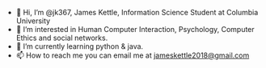 - 👋 Hi, I’m @jk367, James Kettle, Information Science Student at Columbia University 
- 👀 I’m interested in Human Computer Interaction, Psychology, Computer Ethics and social networks. 
- 🌱 I’m currently learning python & java. 
- 📫 How to reach me you can email me at jameskettle2018@gmail.com


